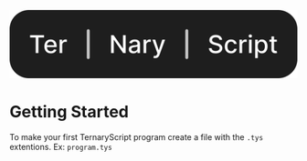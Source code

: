![TernaryScript](./logo/logo.svg)
# Getting Started
To make your first TernaryScript program create a file with the `.tys` extentions.
Ex: `program.tys`
